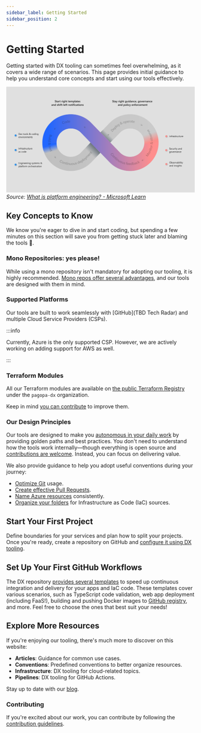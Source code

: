 ```yaml
---
sidebar_label: Getting Started
sidebar_position: 2
---
```


# Getting Started

Getting started with DX tooling can sometimes feel overwhelming, as it covers a
wide range of scenarios. This page provides initial guidance to help you
understand core concepts and start using our tools effectively.

![platform engineering loop](getting-started/platform_engineering.svg) _Source:
[What is platform engineering? - Microsoft Learn](https://learn.microsoft.com/en-us/platform-engineering/what-is-platform-engineering)_

## Key Concepts to Know

We know you're eager to dive in and start coding, but spending a few minutes on
this section will save you from getting stuck later and blaming the tools 🫷.

### Mono Repositories: yes please!

While using a mono repository isn't mandatory for adopting our tooling, it is
highly recommended.
[Mono repos offer several advantages](https://pagopa.github.io/technology-radar/methods-and-patterns/monorepo.html),
and our tools are designed with them in mind.

### Supported Platforms

Our tools are built to work seamlessly with [GitHub](TBD Tech Radar) and
multiple Cloud Service Providers (CSPs).

:::info

Currently, Azure is the only supported CSP. However, we are actively working on
adding support for AWS as well.

:::

### Terraform Modules

All our Terraform modules are available on
[the public Terraform Registry](https://registry.terraform.io/namespaces/pagopa-dx)
under the `pagopa-dx` organization.

Keep in mind
[you can contribute](https://pagopa.github.io/dx/docs/infrastructure/contributing-to-dx-terraform-modules/)
to improve them.

### Our Design Principles

Our tools are designed to make you
[autonomous in your daily work](index.md#how-this-differs-from-technology-standards-iniative)
by providing golden paths and best practices. You don't need to understand how
the tools work internally—though everything is open source and
[contributions are welcome](https://pagopa.github.io/dx/docs/conventions/pull-requests/acceptance-criteria).
Instead, you can focus on delivering value.

We also provide guidance to help you adopt useful conventions during your
journey:

- [Optimize Git](./conventions/git/index.md) usage.
- [Create effective Pull Requests](./conventions/pull-requests/index.md).
- [Name Azure resources](./conventions/azure-naming-convention.md) consistently.
- [Organize your folders](./conventions/infra-folder-structure.md) for
  Infrastructure as Code (IaC) sources.

## Start Your First Project

Define boundaries for your services and plan how to split your projects. Once
you're ready, create a repository on GitHub and
[configure it using DX tooling](./infrastructure/monorepository-setup.md).

## Set Up Your First GitHub Workflows

The DX repository
[provides several templates](https://github.com/pagopa/dx/tree/main/.github) to
speed up continuous integration and delivery for your apps and IaC code. These
templates cover various scenarios, such as TypeScript code validation, web app
deployment (including FaaS!), building and pushing Docker images to
[GitHub registry](https://github.com/orgs/pagopa/packages?repo_name=dx), and
more. Feel free to choose the ones that best suit your needs!

## Explore More Resources

If you're enjoying our tooling, there's much more to discover on this website:

- **Articles**: Guidance for common use cases.
- **Conventions**: Predefined conventions to better organize resources.
- **Infrastructure**: DX tooling for cloud-related topics.
- **Pipelines**: DX tooling for GitHub Actions.

Stay up to date with our [blog](https://pagopa.github.io/dx/blog/).

### Contributing

If you're excited about our work, you can contribute by following the
[contribution guidelines](TBD).
